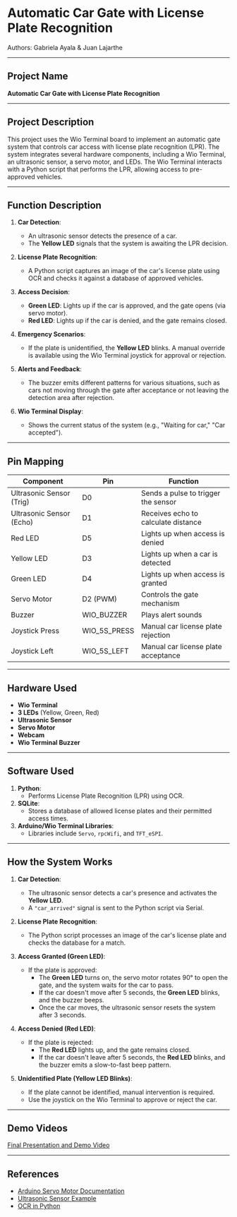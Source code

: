 # Automatic Car Gate with License Plate Recognition
Authors: Gabriela Ayala & Juan Lajarthe

---

## Project Name
**Automatic Car Gate with License Plate Recognition**

---

## Project Description
This project uses the Wio Terminal board to implement an automatic gate system that controls car access with license plate recognition (LPR). The system integrates several hardware components, including a Wio Terminal, an ultrasonic sensor, a servo motor, and LEDs. The Wio Terminal interacts with a Python script that performs the LPR, allowing access to pre-approved vehicles.

---

## Function Description
1. **Car Detection**:  
   - An ultrasonic sensor detects the presence of a car.
   - The **Yellow LED** signals that the system is awaiting the LPR decision.

2. **License Plate Recognition**:  
   - A Python script captures an image of the car's license plate using OCR and checks it against a database of approved vehicles.

3. **Access Decision**:  
   - **Green LED**: Lights up if the car is approved, and the gate opens (via servo motor).  
   - **Red LED**: Lights up if the car is denied, and the gate remains closed.  

4. **Emergency Scenarios**:  
   - If the plate is unidentified, the **Yellow LED** blinks. A manual override is available using the Wio Terminal joystick for approval or rejection.

5. **Alerts and Feedback**:  
   - The buzzer emits different patterns for various situations, such as cars not moving through the gate after acceptance or not leaving the detection area after rejection.  

6. **Wio Terminal Display**:  
   - Shows the current status of the system (e.g., "Waiting for car," "Car accepted").

---

## Pin Mapping

| **Component**            | **Pin**        | **Function**                                      |
|---------------------------|----------------|--------------------------------------------------|
| Ultrasonic Sensor (Trig)  | D0             | Sends a pulse to trigger the sensor              |
| Ultrasonic Sensor (Echo)  | D1             | Receives echo to calculate distance              |
| Red LED                   | D5             | Lights up when access is denied                 |
| Yellow LED                | D3             | Lights up when a car is detected                |
| Green LED                 | D4             | Lights up when access is granted                |
| Servo Motor               | D2 (PWM)       | Controls the gate mechanism                     |
| Buzzer                    | WIO_BUZZER     | Plays alert sounds                              |
| Joystick Press            | WIO_5S_PRESS   | Manual car license plate rejection              |
| Joystick Left             | WIO_5S_LEFT    | Manual car license plate acceptance             |

---

## Hardware Used
- **Wio Terminal**
- **3 LEDs** (Yellow, Green, Red)
- **Ultrasonic Sensor**
- **Servo Motor**
- **Webcam**
- **Wio Terminal Buzzer**

---

## Software Used
1. **Python**:  
   - Performs License Plate Recognition (LPR) using OCR.
2. **SQLite**:  
   - Stores a database of allowed license plates and their permitted access times.
3. **Arduino/Wio Terminal Libraries**:  
   - Libraries include `Servo`, `rpcWifi`, and `TFT_eSPI`.

---

## How the System Works

1. **Car Detection**:  
   - The ultrasonic sensor detects a car's presence and activates the **Yellow LED**.  
   - A `"car_arrived"` signal is sent to the Python script via Serial.

2. **License Plate Recognition**:  
   - The Python script processes an image of the car's license plate and checks the database for a match.  

3. **Access Granted (Green LED)**:  
   - If the plate is approved:  
     - The **Green LED** turns on, the servo motor rotates 90° to open the gate, and the system waits for the car to pass.  
     - If the car doesn't move after 5 seconds, the **Green LED** blinks, and the buzzer beeps.  
     - Once the car moves, the ultrasonic sensor resets the system after 3 seconds.

4. **Access Denied (Red LED)**:  
   - If the plate is rejected:  
     - The **Red LED** lights up, and the gate remains closed.  
     - If the car doesn't leave after 5 seconds, the **Red LED** blinks, and the buzzer emits a slow-to-fast beep pattern.  

5. **Unidentified Plate (Yellow LED Blinks)**:  
   - If the plate cannot be identified, manual intervention is required.  
   - Use the joystick on the Wio Terminal to approve or reject the car.

---

## Demo Videos
[Final Presentation and Demo Video](https://www.canva.com/design/DAGUMuFqVIk/ifCkBYHrdQoFISihAus7Iw/view)

---

## References
- [Arduino Servo Motor Documentation](https://docs.arduino.cc/learn/electronics/servo-motors/)  
- [Ultrasonic Sensor Example](https://docs.arduino.cc/built-in-examples/sensors/Ping/)  
- [OCR in Python](https://pdf.wondershare.com/ocr/extracting-text-from-image-python.html#Part1.2)  


